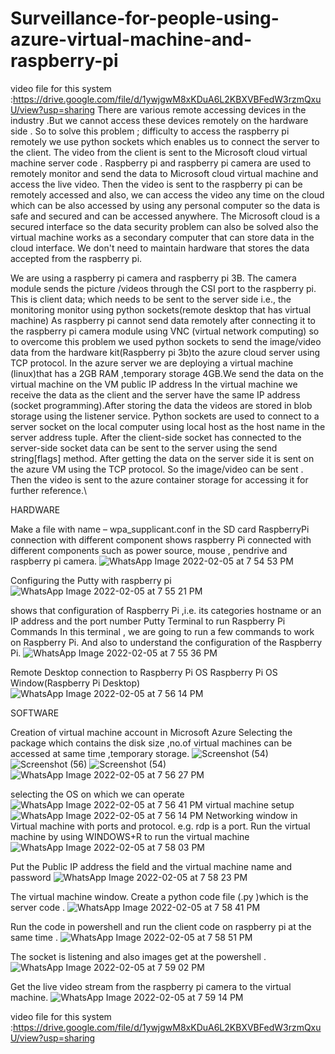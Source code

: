 # Surveillance-for-people-using-azure-virtual-machine-and-raspberry-pi
video file for this system :https://drive.google.com/file/d/1ywjgwM8xKDuA6L2KBXVBFedW3rzmQxuU/view?usp=sharing
There are various remote accessing devices in the industry .But we cannot access these devices remotely on the hardware side .
So to solve this problem ; difficulty to access the raspberry pi remotely we use python sockets which enables us to connect the server to the client. 
The video from the client is sent to the Microsoft cloud virtual machine server code .
Raspberry pi and raspberry pi camera are used to remotely monitor and send the data to Microsoft cloud virtual machine and access the live video. 
Then the video is sent to the raspberry pi can be remotely accessed and also, we can access the video any time on the cloud which can be also accessed by using any personal computer so the data is safe and secured and can be accessed anywhere. 
The Microsoft cloud is a secured interface so the data security problem can also be solved also the virtual machine works as a secondary computer that can store data in the cloud interface. 
We don't need to maintain hardware that stores the data accepted from the raspberry pi.

We are using a raspberry pi camera and raspberry pi 3B. 
The camera module sends the picture /videos through the CSI port to the raspberry pi.
This is client data; which needs to be sent to the server side i.e., the monitoring monitor using python sockets(remote desktop that has virtual machine)
As raspberry pi cannot send data remotely after connecting it to the raspberry pi camera module using VNC (virtual network computing) so to overcome this problem we used python sockets to send the image/video data from the hardware kit(Raspberry pi 3b)to the azure cloud server using TCP protocol.
In the azure server we are deploying a virtual machine (linux)that has a 2GB RAM ,temporary storage 4GB.We send the data on the virtual machine on the VM public IP address
In the virtual machine we receive the data as the client and the server have the same IP address (socket programming).After storing the data the videos are stored in blob storage using the listener service.
Python sockets are used to connect to a server socket on the local computer using local host as the host name in the server address tuple. 
After the client-side socket has connected to the server-side socket data can be sent to the server using the send string[flags] method.
After getting the data on the server side it is sent on the azure VM using the TCP protocol.
So the image/video can be sent . Then the video is sent to the azure container storage for accessing it for further reference.\

HARDWARE

Make a file with name – wpa_supplicant.conf in the SD card 
RaspberryPi connection with different component
shows raspberry Pi connected with different components such as power source, mouse , pendrive and raspberry pi camera.
![WhatsApp Image 2022-02-05 at 7 54 53 PM](https://user-images.githubusercontent.com/36705598/152790664-ff22aac7-2f4c-4d98-a8a6-5e974d48066a.jpeg)

Configuring the Putty with raspberry pi
![WhatsApp Image 2022-02-05 at 7 55 21 PM](https://user-images.githubusercontent.com/36705598/152790602-9bb2116b-3303-45d7-a57c-bc0221b8df15.jpeg)

shows that configuration of Raspberry Pi ,i.e. its categories hostname or an IP address and the port number
Putty Terminal to run Raspberry Pi Commands
In this terminal , we are going to run a few commands to work on Raspberry Pi. And also to understand the configuration of the Raspberry Pi.
![WhatsApp Image 2022-02-05 at 7 55 36 PM](https://user-images.githubusercontent.com/36705598/152790499-814cd193-58b5-4bc7-85fd-fec88b214591.jpeg)

Remote Desktop connection to Raspberry Pi OS
Raspberry Pi OS Window(Raspberry Pi Desktop)
![WhatsApp Image 2022-02-05 at 7 56 14 PM](https://user-images.githubusercontent.com/36705598/152790701-4bfcad16-899a-4bbc-8239-9b9a131d3ffa.jpeg)


SOFTWARE

Creation of virtual machine account in Microsoft Azure
Selecting the package which contains the disk size ,no.of virtual machines can be accessed at same time ,temporary storage.
![Screenshot (54)](https://user-images.githubusercontent.com/36705598/152789311-24182463-407e-4297-8fa2-b86e5b5c6c50.png)
![Screenshot (56)](https://user-images.githubusercontent.com/36705598/152789677-492a2aae-cdbc-4811-8440-c2e99a35c47b.png)
![Screenshot (54)](https://user-images.githubusercontent.com/36705598/152789712-df486edb-7d52-4f34-ad8a-8b1d89dd20db.png)
![WhatsApp Image 2022-02-05 at 7 56 27 PM](https://user-images.githubusercontent.com/36705598/152789840-d012c59c-31a8-45ed-8000-61a0cf6544b7.jpeg)

selecting the OS on which we can operate
![WhatsApp Image 2022-02-05 at 7 56 41 PM](https://user-images.githubusercontent.com/36705598/152789784-aeddf860-478b-4b62-a722-4fae2f09fd03.jpeg)
virtual machine setup
![WhatsApp Image 2022-02-05 at 7 56 14 PM](https://user-images.githubusercontent.com/36705598/152790038-a98da9e9-e3c0-4a0b-9720-6f61bbf208a9.jpeg)
Networking window in Virtual machine with ports and protocol. e.g. rdp is a port.
Run the virtual machine by using WINDOWS+R to run the virtual machine
![WhatsApp Image 2022-02-05 at 7 58 03 PM](https://user-images.githubusercontent.com/36705598/152790135-9cb95441-b831-4856-a474-16bf1b6ff886.jpeg)

Put the Public IP address the field and the virtual machine name and password
![WhatsApp Image 2022-02-05 at 7 58 23 PM](https://user-images.githubusercontent.com/36705598/152790099-2640031f-245f-473a-9e36-17711fb1aea6.jpeg)

The virtual machine window.
Create a python code file (.py )which is the server code .
![WhatsApp Image 2022-02-05 at 7 58 41 PM](https://user-images.githubusercontent.com/36705598/152790218-f4bc70a1-ebf2-4edb-b421-fb21f92fb719.jpeg)

Run the code in powershell and run the client code on raspberry pi at the same time .
![WhatsApp Image 2022-02-05 at 7 58 51 PM](https://user-images.githubusercontent.com/36705598/152790252-2f973229-31ec-4c53-91a6-e82037a96f25.jpeg)

The socket is listening and also images get at the powershell .
![WhatsApp Image 2022-02-05 at 7 59 02 PM](https://user-images.githubusercontent.com/36705598/152790311-b5076eae-ae8a-4a4c-8951-86415f91a194.jpeg)

Get the live video stream from the raspberry pi camera to the virtual machine.
![WhatsApp Image 2022-02-05 at 7 59 14 PM](https://user-images.githubusercontent.com/36705598/152790366-906ffa62-f5d3-451c-839e-fb9e95130832.jpeg)

video file for this system :https://drive.google.com/file/d/1ywjgwM8xKDuA6L2KBXVBFedW3rzmQxuU/view?usp=sharing
